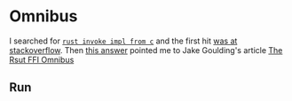# Omnibus

I searched for [`rust invoke impl from c`](https://www.google.com/search?q=rust+invoke+impl+from+c)
and the first hit [was at stackoverflow](https://stackoverflow.com/questions/54156498/how-to-call-a-rust-structs-method-from-c-using-ffi).
Then [this answer](https://stackoverflow.com/a/54172223) pointed me to
Jake Goulding's article [The Rsut FFI Omnibus](http://jakegoulding.com/rust-ffi-omnibus/objects/)


## Run

```
```
